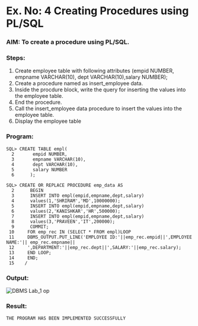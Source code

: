 # Ex. No: 4 Creating Procedures using PL/SQL

### AIM: To create a procedure using PL/SQL.

### Steps:
1. Create employee table with following attributes (empid NUMBER, empname VARCHAR(10), dept VARCHAR(10),salary NUMBER);
2. Create a procedure named as insert_employee data.
3. Inside the procdure block, write the query for inserting the values into the employee table.
4. End the procedure.
5. Call the insert_employee data procedure to insert the values into the employee table.
6. Display the employee table

### Program:
```
SQL> CREATE TABLE empl(
  2       empid NUMBER,
  3       empname VARCHAR(10),
  4       dept VARCHAR(10),
  5       salary NUMBER
  6      );

SQL> CREATE OR REPLACE PROCEDURE emp_data AS
  2      BEGIN
  3      INSERT INTO empl(empid,empname,dept,salary)
  4      values(1,'SHRIRAM','MD',10000000);
  5      INSERT INTO empl(empid,empname,dept,salary)
  6      values(2,'KANISHKAR','HR',500000);
  7      INSERT INTO empl(empid,empname,dept,salary)
  8      values(3,'PRAVEEN','IT',200000);
  9      COMMIT;
 10     FOR emp_rec IN (SELECT * FROM empl)LOOP
 11     DBMS_OUTPUT.PUT_LINE('EMPLOYEE ID:'||emp_rec.empid||',EMPLOYEE NAME:'|| emp_rec.empname||
 12     ',DEPARTMENT:'||emp_rec.dept||',SALARY:'||emp_rec.salary);
 13     END LOOP;
 14     END;
 15    /
```

### Output:

![DBMS Lab_1 op](https://github.com/ShriramGH/Ex-No-4-Creating-Procedures-using-PL-SQL/assets/117991122/ddb9949c-1d72-44d8-b8e0-965e5ffe82d9)

### Result:
```
THE PROGRAM HAS BEEN IMPLEMENTED SUCCESSFULLY
```
